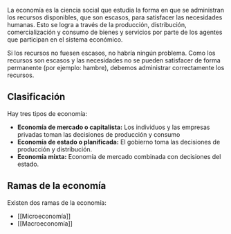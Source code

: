 La economía es la ciencia social que estudia la forma en que se administran los recursos disponibles, que son escasos, para satisfacer las necesidades humanas. Esto se logra a través de la producción, distribución, comercialización y consumo de bienes y servicios por parte de los agentes que participan en el sistema económico.

Si los recursos no fuesen escasos, no habría ningún problema. Como los recursos son escasos y las necesidades no se pueden satisfacer de forma permanente (por ejemplo: hambre), debemos administrar correctamente los recursos.

## Clasificación

Hay tres tipos de economía:

- **Economía de mercado o capitalista:** Los individuos y las empresas privadas toman las decisiones de producción y consumo
- **Economía de estado o planificada:** El gobierno toma las decisiones de producción y distribución.
- **Economía mixta:** Economía de mercado combinada con decisiones del estado.

## Ramas de la economía

Existen dos ramas de la economía:

- [[Microeconomía]]
- [[Macroeconomía]]
